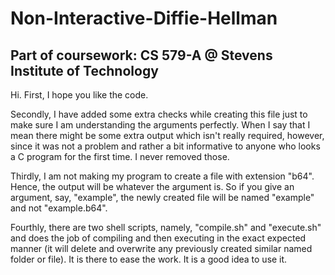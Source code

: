 # Non-Interactive-Diffie-Hellman

## Part of coursework: CS 579-A @ Stevens Institute of Technology



Hi. First, I hope you like the code.

Secondly, I have added some extra checks while creating this file just to make sure I am understanding
the arguments perfectly. When I say that I mean there might be some extra output which isn't really 
required, however, since it was not a problem and rather a bit informative to anyone who looks a C
program for the first time. I never removed those.

Thirdly, I am not making my program to create a file with extension "b64". Hence, the output will be
whatever the argument is. So if you give an argument, say, "example", the newly created file will be
named "example" and not "example.b64".

Fourthly, there are two shell scripts, namely, "compile.sh" and "execute.sh" and does the job of
compiling and then executing in the exact expected manner (it will delete and overwrite any previously
created similar named folder or file). It is there to ease the work. It is a good idea to use it.
